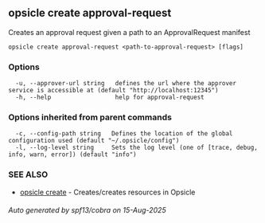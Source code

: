 ## opsicle create approval-request

Creates an approval request given a path to an ApprovalRequest manifest

```
opsicle create approval-request <path-to-approval-request> [flags]
```

### Options

```
  -u, --approver-url string   defines the url where the approver service is accessible at (default "http://localhost:12345")
  -h, --help                  help for approval-request
```

### Options inherited from parent commands

```
  -c, --config-path string   Defines the location of the global configuration used (default "~/.opsicle/config")
  -l, --log-level string     Sets the log level (one of [trace, debug, info, warn, error]) (default "info")
```

### SEE ALSO

* [opsicle create](cli/opsicle_create.md)	 - Creates/creates resources in Opsicle

###### Auto generated by spf13/cobra on 15-Aug-2025

